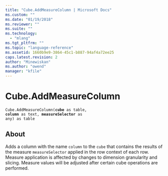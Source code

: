 ```yaml
---
title: "Cube.AddMeasureColumn | Microsoft Docs"
ms.custom: ""
ms.date: "01/19/2018"
ms.reviewer: ""
ms.suite: ""
ms.technology: 
  - "mlang"
ms.tgt_pltfrm: ""
ms.topic: "language-reference"
ms.assetid: 1660b9e9-3864-45c1-b887-94af4a72ee25
caps.latest.revision: 2
author: "Minewiskan"
ms.author: "owend"
manager: "kfile"
---
```

# Cube.AddMeasureColumn
<code>Cube.AddMeasureColumn(**cube** as table, **column** as text, **measureSelector** as any) as table</code>

## About
Adds a column with the name <code>column</code> to the <code>cube</code> that contains the results of the measure <code>measureSelector</code> applied in the row context of each row. Measure application is affected by changes to dimension granularity and slicing. Measure values will be adjusted after certain cube operations are performed.